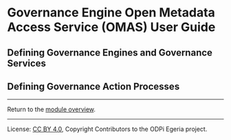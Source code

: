 <!-- SPDX-License-Identifier: CC-BY-4.0 -->
<!-- Copyright Contributors to the ODPi Egeria project. -->


# Governance Engine Open Metadata Access Service (OMAS) User Guide

## Defining Governance Engines and Governance Services

## Defining Governance Action Processes

----
Return to the [module overview](../..).

----
License: [CC BY 4.0](https://creativecommons.org/licenses/by/4.0/),
Copyright Contributors to the ODPi Egeria project.

